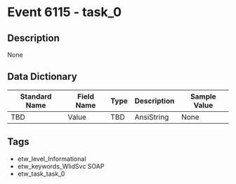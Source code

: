 # Event 6115 - task_0

## Description
None

## Data Dictionary
|Standard Name|Field Name|Type|Description|Sample Value|
|---|---|---|---|---|
|TBD|Value|TBD|AnsiString|None|None|

## Tags
* etw_level_Informational
* etw_keywords_WlidSvc SOAP
* etw_task_task_0